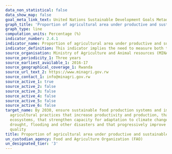 ```yaml
---
data_non_statistical: false
data_show_map: false
goal_meta_link_text: United Nations Sustainable Development Goals Metadata (PDF 4.0 MB)
graph_title: 'Proportion of agricultural area under productive and sustainable agriculture'
graph_type: line
computation_units: Percentage (%)
indicator_number: 2.4.1
indicator_name: Proportion of agricultural area under productive and sustainable agriculture
indicator_definition: This indicator implies the need to measure both the extent of land under productive and sustainable agriculture, as well as the extent of land area under agriculture. It focuses on agricultural land, and therefore primarily on land that is used to grow crops and raise livestock
source_organisation: Ministry of Agriculture and Animal resources (MINAGRI)and Rwanda Agriculture and Animal Resources Development Board (RAB)
source_periodicity_1: Three years
source_earliest_available_1: 2016-17
source_geographical_coverage_1: Rwanda
source_url_text_2: https://www.minagri.gov.rw
source_contact_1: info@minagri.gov.rw
source_active_1: true
source_active_2: false
source_active_3: false
source_active_4: false
source_active_5: false
source_active_6: false
target_name: By 2030, ensure sustainable food production systems and implement resilient
  agricultural practices that increase productivity and production, that help maintain
  ecosystems, that strengthen capacity for adaptation to climate change, extreme weather,
  drought, flooding and other disasters and that progressively improve land and soil
  quality
title: Proportion of agricultural area under productive and sustainable agriculture
un_custodian_agency: Food and Agriculture Organization (FAO)
un_designated_tier: '3'
---
```

